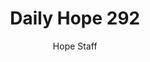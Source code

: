 ---
image: /assets/img/daily-hope-default-artwork.png
title: Daily Hope 292
number: 292
categories:
  - Daily Hope
author: Hope Staff
notes: Daily Hope 292
embed: >-
  <iframe style="border-radius:12px" src="https://open.spotify.com/embed/episode/3IkPRsIUtssSYDUTRjDxz9?utm_source=generator" width="100%" height="152" frameBorder="0" allowfullscreen="" allow="autoplay; clipboard-write; encrypted-media; fullscreen; picture-in-picture" loading="lazy"></iframe>
---